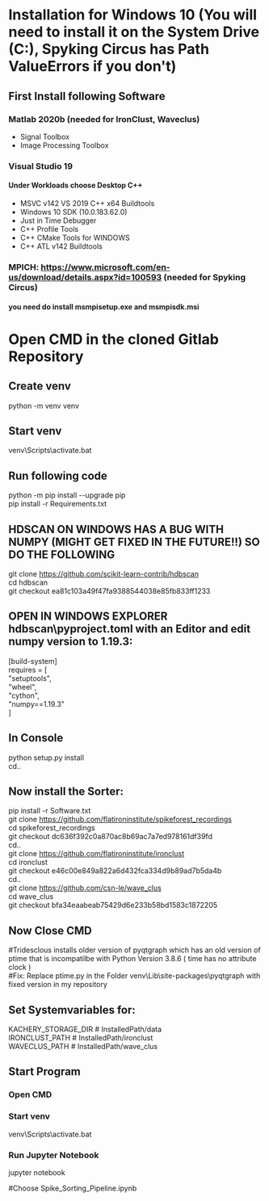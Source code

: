 # Installation for Windows 10 (You will need to install it on the System Drive (C:\), Spyking Circus has Path ValueErrors if you don't)  

## First Install following Software  

### Matlab 2020b (needed for IronClust, Waveclus)  
- Signal Toolbox  
- Image Processing Toolbox  
	
### Visual Studio 19  
#### Under Workloads choose Desktop C++
- MSVC v142 VS 2019 C++ x64 Buildtools  
- Windows 10 SDK (10.0.183.62.0)  
- Just in Time Debugger  
- C++ Profile Tools  
- C++ CMake Tools for WINDOWS  
- C++ ATL v142 Buildtools  

### MPICH:  https://www.microsoft.com/en-us/download/details.aspx?id=100593 (needed for Spyking Circus)  
#### you need do install msmpisetup.exe and msmpisdk.msi  


# Open CMD in the cloned Gitlab Repository  

## Create venv  
python -m venv venv  

## Start venv  
venv\Scripts\activate.bat  

## Run following code  
python -m pip install --upgrade pip  
pip install -r Requirements.txt  

## HDSCAN ON WINDOWS HAS A BUG WITH NUMPY (MIGHT GET FIXED IN THE FUTURE!!) SO DO THE FOLLOWING  

git clone https://github.com/scikit-learn-contrib/hdbscan  
cd hdbscan  
git checkout ea81c103a49f47fa9388544038e85fb833ff1233  

## OPEN IN WINDOWS EXPLORER hdbscan\pyproject.toml with an Editor and edit numpy version to 1.19.3:  

[build-system]  
requires = [  
  "setuptools",  
  "wheel",  
  "cython",  
  "numpy==1.19.3"  
]  

## In Console  
python setup.py install  
cd..  

## Now install the Sorter:  

pip install -r Software.txt  
git clone https://github.com/flatironinstitute/spikeforest_recordings  
cd spikeforest_recordings  
git checkout dc636f392c0a870ac8b69ac7a7ed978161df39fd  
cd..  
git clone https://github.com/flatironinstitute/ironclust  
cd ironclust  
git checkout e46c00e849a822a6d432fca334d9b89ad7b5da4b  
cd..  
git clone https://github.com/csn-le/wave_clus  
cd wave_clus  
git checkout bfa34eaabeab75429d6e233b58bd1583c1872205  

## Now Close CMD

#Tridesclous installs older version of pyqtgraph which has an old version of ptime that is incompatilbe with Python Version 3.8.6 ( time has no attribute clock )  
#Fix: Replace ptime.py in the Folder venv\Lib\site-packages\pyqtgraph with fixed version in my repository  

## Set Systemvariables for:

KACHERY_STORAGE_DIR 	# InstalledPath/data  	
IRONCLUST_PATH		# InstalledPath/ironclust  
WAVECLUS_PATH		# InstalledPath/wave_clus  

## Start Program  

### Open CMD  

### Start venv  
venv\Scripts\activate.bat

### Run Jupyter Notebook  
jupyter notebook

#Choose Spike_Sorting_Pipeline.ipynb